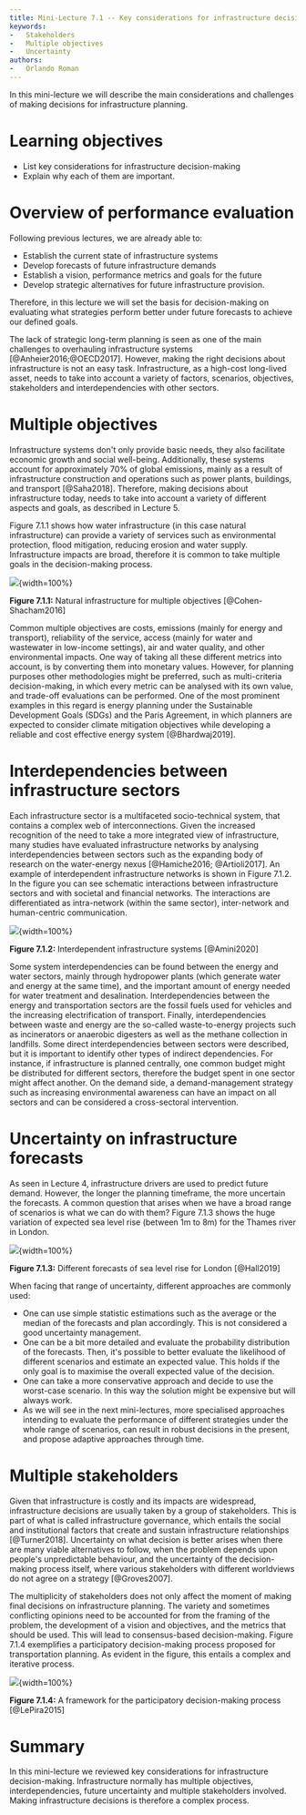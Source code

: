 ```yaml
---
title: Mini-Lecture 7.1 -- Key considerations for infrastructure decision-making
keywords:
-   Stakeholders
-   Multiple objectives
-   Uncertainty
authors:
-   Orlando Roman
---
```


In this mini-lecture we will describe the main considerations and
challenges of making decisions for infrastructure planning.

# Learning objectives

-   List key considerations for infrastructure decision-making
-   Explain why each of them are important.

# Overview of performance evaluation

Following previous lectures, we are already able to:

-   Establish the current state of infrastructure systems
-   Develop forecasts of future infrastructure demands
-   Establish a vision, performance metrics and goals for the future
-   Develop strategic alternatives for future infrastructure provision.

Therefore, in this lecture we will set the basis for decision-making on
evaluating what strategies perform better under future forecasts to
achieve our defined goals.

The lack of strategic long-term planning is seen as one of the main
challenges to overhauling infrastructure systems [@Anheier2016;@OECD2017]. However, making the right decisions about infrastructure
is not an easy task. Infrastructure, as a high-cost long-lived asset,
needs to take into account a variety of factors, scenarios, objectives,
stakeholders and interdependencies with other sectors.

# Multiple objectives

Infrastructure systems don't only provide basic needs, they also
facilitate economic growth and social well-being. Additionally, these
systems account for approximately 70% of global emissions, mainly as a
result of infrastructure construction and operations such as power
plants, buildings, and transport [@Saha2018]. Therefore, making
decisions about infrastructure today, needs to take into account a
variety of different aspects and goals, as described in Lecture 5.

Figure 7.1.1 shows how water infrastructure (in this case natural
infrastructure) can provide a variety of services such as environmental
protection, flood mitigation, reducing erosion and water supply.
Infrastructure impacts are broad, therefore it is common to take
multiple goals in the decision-making process.

![](assets/Figure_7.1.1.jpg){width=100%}

**Figure 7.1.1:** Natural infrastructure for multiple
objectives [@Cohen-Shacham2016]

Common multiple objectives are costs, emissions (mainly for energy and
transport), reliability of the service, access (mainly for water and
wastewater in low-income settings), air and water quality, and other
environmental impacts. One way of taking all these different metrics
into account, is by converting them into monetary values. However, for
planning purposes other methodologies might be preferred, such as
multi-criteria decision-making, in which every metric can be analysed
with its own value, and trade-off evaluations can be performed. One of
the most prominent examples in this regard is energy planning under the
Sustainable Development Goals (SDGs) and the Paris Agreement, in which
planners are expected to consider climate mitigation objectives while
developing a reliable and cost effective energy system
[@Bhardwaj2019].

# Interdependencies between infrastructure sectors

Each infrastructure sector is a multifaceted socio-technical system, that contains a complex web of interconnections. Given the increased recognition of the need to take a more integrated view of infrastructure, many studies have evaluated infrastructure networks by analysing interdependencies between sectors such as the expanding body of research on the water-energy nexus [@Hamiche2016; @Artioli2017]. An example of interdependent infrastructure networks is shown in Figure 7.1.2. In the figure you can see schematic interactions between infrastructure sectors and with societal and financial networks. The interactions are differentiated as intra-network (within the same sector), inter-network and human-centric communication.

![](assets/Figure_7.1.2.jpg){width=100%}

**Figure 7.1.2:** Interdependent infrastructure systems [@Amini2020]

Some system interdependencies can be found between the energy and water sectors, mainly through hydropower plants (which generate water and energy at the same time), and the important amount of energy needed for water treatment and desalination. Interdependencies between the energy and transportation sectors are the fossil fuels used for vehicles and the increasing electrification of transport. Finally, interdependencies between waste and energy are the so-called waste-to-energy projects such as incinerators or anaerobic digesters as well as the methane collection in landfills.
Some direct interdependencies between sectors were described, but it is important to identify other types of indirect dependencies. For instance, if infrastructure is planned centrally, one common budget might be distributed for different sectors, therefore the budget spent in one sector might affect another. On the demand side, a demand-management strategy such as increasing environmental awareness can have an impact on all sectors and can be considered a cross-sectoral intervention.

# Uncertainty on infrastructure forecasts

As seen in Lecture 4, infrastructure drivers are used to predict future
demand. However, the longer the planning timeframe, the more uncertain
the forecasts. A common question that arises when we have a broad range
of scenarios is what we can do with them? Figure 7.1.3 shows the huge
variation of expected sea level rise (between 1m to 8m) for the Thames
river in London.

![](assets/Figure_7.1.3.jpg){width=100%}

**Figure 7.1.3:** Different forecasts of sea level rise for London
[@Hall2019]

When facing that range of uncertainty, different approaches are commonly
used:

-   One can use simple statistic estimations such as the average or the
    median of the forecasts and plan accordingly. This is not considered
    a good uncertainty management.
-   One can be a bit more detailed and evaluate the probability
    distribution of the forecasts. Then, it's possible to better
    evaluate the likelihood of different scenarios and estimate an
    expected value. This holds if the only goal is to maximise the
    overall expected value of the decision.
-   One can take a more conservative approach and decide to use the
    worst-case scenario. In this way the solution might be expensive but
    will always work.
-   As we will see in the next mini-lectures, more specialised
    approaches intending to evaluate the performance of different
    strategies under the whole range of scenarios, can result in robust
    decisions in the present, and propose adaptive approaches through
    time.

# Multiple stakeholders

Given that infrastructure is costly and its impacts are widespread,
infrastructure decisions are usually taken by a group of stakeholders.
This is part of what is called infrastructure governance, which entails
the social and institutional factors that create and sustain
infrastructure relationships [@Turner2018]. Uncertainty on what
decision is better arises when there are many viable alternatives to
follow, when the problem depends upon people's unpredictable behaviour,
and the uncertainty of the decision-making process itself, where various
stakeholders with different worldviews do not agree on a strategy
[@Groves2007].

The multiplicity of stakeholders does not only affect the moment of
making final decisions on infrastructure planning. The variety and
sometimes conflicting opinions need to be accounted for from the framing
of the problem, the development of a vision and objectives, and the
metrics that should be used. This will lead to consensus-based
decision-making. Figure 7.1.4 exemplifies a participatory
decision-making process proposed for transportation planning. As evident
in the figure, this entails a complex and iterative process.

![](assets/Figure_7.1.4.jpg){width=100%}

**Figure 7.1.4:** A framework for the participatory decision-making
process [@LePira2015]

# Summary

In this mini-lecture we reviewed key considerations for infrastructure
decision-making. Infrastructure normally has multiple objectives,
interdependencies, future uncertainty and multiple stakeholders
involved. Making infrastructure decisions is therefore a complex
process.
